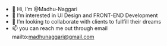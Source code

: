 - 👋 Hi, I’m @Madhu-Naggari
- 👀 I’m interested in UI Design and FRONT-END Development
- 💞️ I’m looking to collaborate with clients to fullfill their dreams
- 📫 you can reach me out through email mailto:madhunaggari@gmail.com
